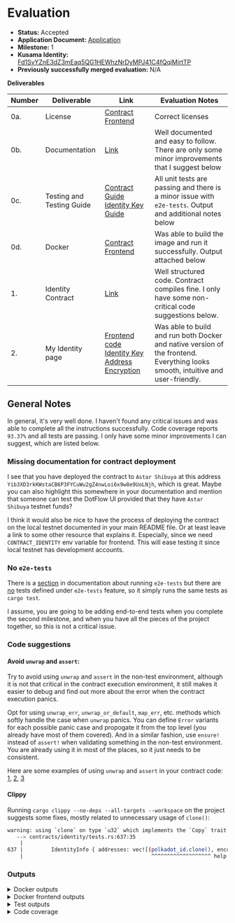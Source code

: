 # Evaluation

- **Status:** Accepted
- **Application Document:** [Application](https://github.com/Szegoo/Grants-Program/blob/42b031052c16670685c65a409d91779d0069903a/applications/Dotflow.md)
- **Milestone:** 1
- **Kusama Identity:** [Fd1SvYZnE3dZ3mEaq5QG1HEWhzNrDyMPJ41C4fQqiMirtTP](https://sub.id/Fd1SvYZnE3dZ3mEaq5QG1HEWhzNrDyMPJ41C4fQqiMirtTP)
- **Previously successfully merged evaluation:** N/A

**Deliverables**

| Number | Deliverable               | Link                                                                                                                                                                                                                                                                                                                                                 | Evaluation Notes                                                                                                                |
| ------ | ------------------------- | ---------------------------------------------------------------------------------------------------------------------------------------------------------------------------------------------------------------------------------------------------------------------------------------------------------------------------------------------------- | ------------------------------------------------------------------------------------------------------------------------------- |
| 0a.    | License                   | [Contract](https://github.com/TheDotflow/dotflow-ink/blob/main/LICENSE) [Frontend](https://github.com/TheDotflow/dotflow-ui/blob/main/LICENSE)                                                                                                                                                                                                       | Correct licenses                                                                                                                |
| 0b.    | Documentation             | [Link](https://github.com/TheDotflow/dotflow-ink/blob/main/README.md)                                                                                                                                                                                                                                                                                | Well documented and easy to follow. There are only some minor improvements that I suggest below                                 |
| 0c.    | Testing and Testing Guide | [Contract](https://github.com/TheDotflow/dotflow-ink/blob/main/contracts/identity/tests.rs) [Guide](https://github.com/TheDotflow/dotflow-ink#build--test-locally) [Identity Key](https://github.com/TheDotflow/dotflow-ui/blob/main/__tests__/identityKey.test.ts) [Guide](https://github.com/TheDotflow/dotflow-ui#set-up-development-environment) | All unit tests are passing and there is a minor issue with `e2e-tests`. Output and additional notes below                       |
| 0d.    | Docker                    | [Contract]() [Frontend](https://github.com/TheDotflow/dotflow-ui#run-with-docker)                                                                                                                                                                                                                                                                    | Was able to build the image and run it successfully. Output attached below                                                      |
| 1.     | Identity Contract         | [Link](https://github.com/TheDotflow/dotflow-ink/blob/main/contracts/identity/lib.rs)                                                                                                                                                                                                                                                                | Well structured code. Contract compiles fine. I only have some non-critical code suggestions below.                             |
| 2.     | My Identity page          | [Frontend code](https://github.com/TheDotflow/dotflow-ui/tree/main/src) [Identity Key](https://github.com/TheDotflow/dotflow-ui/pull/15) [Address Encryption](https://github.com/TheDotflow/dotflow-ui/pull/21)                                                                                                                                      | Was able to build and run both Docker and native version of the frontend. Everything looks smooth, intuitive and user-friendly. |

## General Notes

In general, it's very well done. I haven't found any critical issues and was able to complete all the instructions successfully. Code coverage reports `93.37%` and all tests are passing. I only have some minor improvements I can suggest, which are listed below.

### Missing documentation for contract deployment

I see that you have deployed the contract to `Astar Shibuya` at this address `Yib3XD3rkKWstaCB6P3FYCuWu2gZ4nwLoi6x9w8e9UoLNjh`, which is great. Maybe you can also highlight this somewhere in your documentation and mention that someone can test the DotFlow UI provided that they have `Astar Shibuya` testnet funds?

I think it would also be nice to have the process of deploying the contract on the local testnet documented in your main README file. Or at least leave a link to some other resource that explains it. Especially, since we need `CONTRACT_IDENTITY` env variable for frontend. This will ease testing it since local testnet has development accounts.

### No `e2e-tests`

There is a [section](https://github.com/TheDotflow/dotflow-ink/blob/3ec6be1712b8074352277ee2f23e0d3c6faa0196/README.md#L47-L48) in documentation about running `e2e-tests` but there are [no](https://github.com/TheDotflow/dotflow-ink/blob/3ec6be1712b8074352277ee2f23e0d3c6faa0196/contracts/identity/lib.rs#L518-L519) tests defined under `e2e-tests` feature, so it simply runs the same tests as `cargo test`.

I assume, you are going to be adding end-to-end tests when you complete the second milestone, and when you have all the pieces of the project together, so this is not a critical issue.

### Code suggestions

#### Avoid `unwrap` and `assert`:

Try to avoid using `unwrap` and `assert` in the non-test environment, although it is not that critical in the contract execution environment, it still makes it easier to debug and find out more about the error when the contract execution panics.

Opt for using `unwrap_err`, `unwrap_or_default`, `map_err`, etc. methods which softly handle the case when `unwrap` panics. You can define `Error` variants for each possible panic case and propogate it from the top level (you already have most of them covered). And in a similar fashion, use `ensure!` instead of `assert!` when validating something in the non-test environment. You are already using it in most of the places, so it just needs to be consistent.

Here are some examples of using `unwrap` and `assert` in your contract code: [1](https://github.com/TheDotflow/dotflow-ink/blob/3ec6be1712b8074352277ee2f23e0d3c6faa0196/contracts/identity/lib.rs#L203-L204), [2](https://github.com/TheDotflow/dotflow-ink/blob/3ec6be1712b8074352277ee2f23e0d3c6faa0196/contracts/identity/lib.rs#L256-L257), [3](https://github.com/TheDotflow/dotflow-ink/blob/3ec6be1712b8074352277ee2f23e0d3c6faa0196/contracts/identity/lib.rs#L328)

#### Clippy

Running `cargo clippy --no-deps --all-targets --workspace` on the project suggests some fixes, mostly related to unnecessary usage of `clone()`:

```sh
warning: using `clone` on type `u32` which implements the `Copy` trait
   --> contracts/identity/tests.rs:637:35
    |
637 |         IdentityInfo { addresses: vec![(polkadot_id.clone(), encoded_address.clone())] }
    |                                         ^^^^^^^^^^^^^^^^^^^ help: try removing the `clone` call: `polkadot_id`
```

### Outputs

<details>

  <summary>Docker outputs</summary>

```sh
=> [2/3] WORKDIR /app                                                                                                                                                               0.3s
=> [3/3] COPY . .                                                                                                                                                                  12.6s
=> exporting to image                                                                                                                                                               9.8s
=> => exporting layers                                                                                                                                                              9.8s
=> => writing image sha256:af791be5603993712f6d271193d4124e150d121b6528f1f53fa56374200810fc                                                                                         0.0s
=> => naming to docker.io/library/dotflow-ink
```

</details>

<details>
  
  <summary>Docker frontend outputs</summary>
  ```sh
   => exporting to image                                                                                                                                                        4.1s
 => => exporting layers                                                                                                                                                       4.1s
 => => writing image sha256:e511287bc4938167e369582af397819c6ac8d954e615f1c3a5fca53a17625a2f                                                                                  0.0s
 => => naming to docker.io/library/dotflow-ui  
```
</details>

<details>

  <summary>Test outputs</summary>
  
```sh
running 17 tests
test tests::add_network_works ... ok
test tests::address_size_limit_works ... ok
test tests::constructor_works ... ok
test tests::add_address_to_identity_works ... ok
test tests::create_identity_works ... ok
test tests::create_identity_already_exist ... ok
test tests::init_with_networks_fail - should panic ... ok
test tests::getting_transaction_destination_works ... ok
test tests::init_with_networks_works ... ok
test tests::remove_address_works ... ok
test tests::remove_network_works ... ok
test tests::set_recovery_account_works ... ok
test tests::transfer_ownership_fails_when_new_owner_has_an_identity ... ok
test tests::remove_identity_works ... ok
test tests::update_network_works ... ok
test tests::transfer_ownership_works ... ok
test tests::update_address_works ... ok

test result: ok. 17 passed; 0 failed; 0 ignored; 0 measured; 0 filtered out; finished in 0.02s

Doc-tests identity

running 0 tests

test result: ok. 0 passed; 0 failed; 0 ignored; 0 measured; 0 filtered out; finished in 0.00s

````
</details>

<details>

  <summary>Code coverage</summary>

  ```sh
|| Uncovered Lines:
|| lib.rs: 175-176, 223-225, 384, 411, 415, 422, 425, 444, 488-489
|| Tested/Total Lines:
|| lib.rs: 162/175
|| types.rs: 21/21
||
93.37% coverage, 183/196 lines covered
````

</details>
